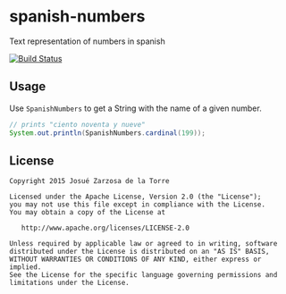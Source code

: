 # spanish-numbers
Text representation of numbers in spanish

[![Build Status](https://travis-ci.org/josketres/spanish-numbers.svg?branch=master)](https://travis-ci.org/josketres/spanish-numbers)

Usage
---
Use `SpanishNumbers` to get a String with the name of a given number.
```java
// prints "ciento noventa y nueve"
System.out.println(SpanishNumbers.cardinal(199));
```

License
-------

    Copyright 2015 Josué Zarzosa de la Torre

    Licensed under the Apache License, Version 2.0 (the "License");
    you may not use this file except in compliance with the License.
    You may obtain a copy of the License at

       http://www.apache.org/licenses/LICENSE-2.0

    Unless required by applicable law or agreed to in writing, software
    distributed under the License is distributed on an "AS IS" BASIS,
    WITHOUT WARRANTIES OR CONDITIONS OF ANY KIND, either express or implied.
    See the License for the specific language governing permissions and
    limitations under the License.
